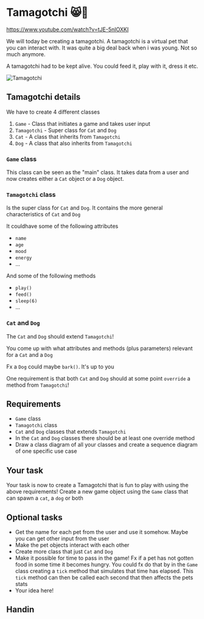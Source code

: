 # Tamagotchi 😸🐶

https://www.youtube.com/watch?v=tJE-5nIOXKI

We will today be creating a tamagotchi. A tamagotchi is a virtual pet that you can interact with. It was quite a big deal back when i was young. Not so much anymore. 

A tamagotchi had to be kept alive. You could feed it, play with it, dress it etc. 



![Tamagotchi](https://assets.partyking.org/img/products/1300/tamagotchi-original-1.jpg)



## Tamagotchi details

We have to create 4 different classes

1. `Game` - Class that initiates a game and takes user input
2. `Tamagotchi` - Super class for  `Cat` and `Dog`
3. `Cat` - A class that inherits from `Tamagotchi`
4. `Dog` - A class that also inherits from `Tamagotchi`



### `Game` class

This class can be seen as the "main" class. It takes data from a user and now creates either a `Cat` object or a `Dog` object. 



### `Tamagotchi` class

Is the super class for `Cat` and `Dog`. It contains the more general characteristics of `Cat` and `Dog`

It couldhave some of the following attributes

- `name`
- `age`
- `mood`
- `energy`
- ...



And some of the following methods

- `play()`
- `feed()`
- `sleep(6)`
- ...





### `Cat` and `Dog`

The `Cat` and `Dog` should extend `Tamagotchi`!

You come up with what attributes and methods (plus parameters) relevant for a `Cat` and a `Dog`

Fx a `Dog` could maybe `bark()`. It's up to you

One requirement is that both `Cat` and `Dog` should at some point `override` a method from `Tamagotchi`!



## Requirements

- `Game` class
- `Tamagotchi` class
- `Cat` and `Dog` classes that extends `Tamagotchi`
- In the `Cat` and `Dog` classes there should be at least one override method
- Draw a class diagram of all your classes and create a sequence diagram of one specific use case



## Your task

Your task is now to create a Tamagotchi that is fun to play with using the above requirements! Create a new game object using the `Game` class that can spawn a `cat`, a `dog` or both



## Optional tasks

- Get the name for each pet from the user and use it somehow. Maybe you can get other input from the user
- Make the pet objects interact with each other
- Create more class that just `Cat` and `Dog`
- Make it possible for time to pass in the game! Fx if a pet has not gotten food in some time it becomes hungry. You could fx do that by in the `Game` class creating a `tick` method that simulates that time has elapsed. This `tick` method can then be called each second that then affects the pets stats
- Your idea here!



## Handin

